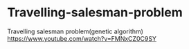 # Travelling-salesman-problem
Travelling salesman problem(genetic algorithm)
https://www.youtube.com/watch?v=FMNxCZ0C9SY
